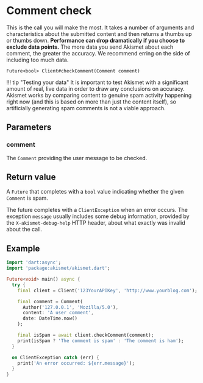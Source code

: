# Comment check
This is the call you will make the most. It takes a number of arguments and characteristics about the submitted content and then returns a thumbs up or thumbs down. **Performance can drop dramatically if you choose to exclude data points.** The more data you send Akismet about each comment, the greater the accuracy. We recommend erring on the side of including too much data.

```
Future<bool> Client#checkComment(Comment comment)
```

!!! tip "Testing your data"
    It is important to test Akismet with a significant amount of real, live data in order to draw any conclusions on accuracy.
    Akismet works by comparing content to genuine spam activity happening right now (and this is based on more than just the content itself),
    so artificially generating spam comments is not a viable approach.

## Parameters

### comment
The `Comment` providing the user message to be checked.

## Return value
A `Future` that completes with a `bool` value indicating whether the given `Comment` is spam.

The future completes with a `ClientException` when an error occurs.
The exception `message` usually includes some debug information, provided by the `X-akismet-debug-help` HTTP header, about what exactly was invalid about the call.

## Example

```dart
import 'dart:async';
import 'package:akismet/akismet.dart';

Future<void> main() async {
  try {
    final client = Client('123YourAPIKey', 'http://www.yourblog.com');

    final comment = Comment(
      Author('127.0.0.1', 'Mozilla/5.0'),
      content: 'A user comment',
      date: DateTime.now()
    );

    final isSpam = await client.checkComment(comment);
    print(isSpam ? 'The comment is spam' : 'The comment is ham');
  }

  on ClientException catch (err) {
    print('An error occurred: ${err.message}');
  }
}
```
